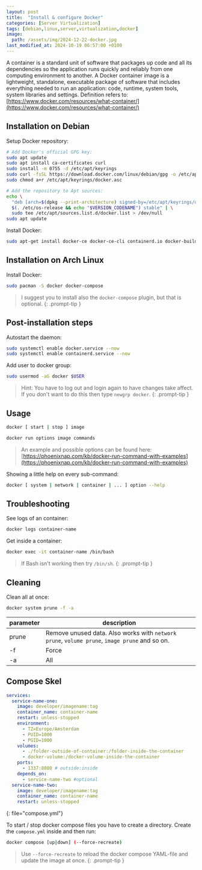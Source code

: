 ```yaml
---
layout: post
title:  "Install & configure Docker"
categories: [Server Virtualization]
tags: [debian,linux,server,virtualization,docker]
image:
  path: /assets/img/2024-12-22-docker.jpg
last_modified_at: 2024-10-19 06:57:00 +0100
---
```

A container is a standard unit of software that packages up code and all its dependencies so the application runs quickly and reliably from one computing environment to another. A Docker container image is a lightweight, standalone, executable package of software that includes everything needed to run an application: code, runtime, system tools, system libraries and settings. Definition refers to: [https://www.docker.com/resources/what-container/](https://www.docker.com/resources/what-container/)

## Installation on Debian
Setup Docker repository:
```bash
# Add Docker's official GPG key:
sudo apt update
sudo apt install ca-certificates curl
sudo install -m 0755 -d /etc/apt/keyrings
sudo curl -fsSL https://download.docker.com/linux/debian/gpg -o /etc/apt/keyrings/docker.asc
sudo chmod a+r /etc/apt/keyrings/docker.asc

# Add the repository to Apt sources:
echo \
  "deb [arch=$(dpkg --print-architecture) signed-by=/etc/apt/keyrings/docker.asc] https://download.docker.com/linux/debian \
  $(. /etc/os-release && echo "$VERSION_CODENAME") stable" | \
  sudo tee /etc/apt/sources.list.d/docker.list > /dev/null
sudo apt update
```

Install Docker:
```bash
sudo apt-get install docker-ce docker-ce-cli containerd.io docker-buildx-plugin docker-compose-plugin
```

## Installation on Arch Linux
Install Docker:
```bash
sudo pacman -S docker docker-compose
```
> I suggest you to install also the `docker-compose` plugin, but that is optional.
{: .prompt-tip }

## Post-installation steps

Autostart the daemon:
```bash
sudo systemctl enable docker.service --now
sudo systemctl enable containerd.service --now
```

Add user to docker group:
```bash
sudo usermod -aG docker $USER
```
> Hint: You have to log out and login again to have changes take affect. If you don't want to do this then type `newgrp docker`.
{: .prompt-tip }

## Usage
```bash
docker [ start | stop ] image
```

```bash
docker run options image commands
```
> An example and possible options can be found here: [https://phoenixnap.com/kb/docker-run-command-with-examples](https://phoenixnap.com/kb/docker-run-command-with-examples)

Showing a little help on every sub-command:
```bash
docker [ system | network | container | ... ] option --help
```

## Troubleshooting
See logs of an container:
```bash
docker logs container-name
```

Get inside a container:
```bash
docker exec -it container-name /bin/bash
```
> If Bash isn't working then try `/bin/sh`.
{: .prompt-tip }

## Cleaning
Clean all at once:
```bash
docker system prune -f -a
```

| parameter | description |
|---|---|
| prune | Remove unused data. Also works with `network prune`, `volume prune`, `image prune` and so on. |
| -f | Force |
| -a | All |

## Compose Skel
```yml
services:
  service-name-one:
    image: developer/imagename:tag
    container_name: container-name
    restart: unless-stopped
    environment:
      - TZ=Europe/Amsterdam
      - PUID=1000
      - PGID=1000
    volumes:
      - ./folder-outside-of-container:/folder-inside-the-container
      - docker-volume:/docker-volume-inside-the-container
    ports:
      - 1337:8080 # outside:inside
    depends_on:
      - service-name-two #optional
  service-name-two:
    image: developer/imagename:tag
    container_name: container-name
    restart: unless-stopped
```
{: file="compose.yml"}

To start / stop docker compose files you have to create a directory. Create the `compose.yml` inside and then run:

```bash
docker compose [up|down] (--force-recreate)
```
> Use `--force-recreate` to reload the docker compose YAML-file and update the image at once.
{: .prompt-tip }


